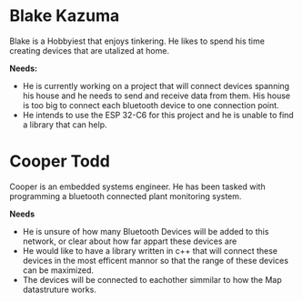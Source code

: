 Blake Kazuma
=============================
Blake is a Hobbyiest that enjoys tinkering. He likes to spend his time creating devices that are utalized at home.

**Needs:**
* He is currently working on a project that will connect devices spanning his house and he needs to send and receive data from them. His house is too big to connect each bluetooth device to one connection point.
* He intends to use the ESP 32-C6 for this project and he is unable to find a library that can help.

Cooper Todd
=============================
Cooper is an embedded systems engineer. He has been tasked with programming a bluetooth connected plant monitoring system.

**Needs**
* He is unsure of how many Bluetooth Devices will be added to this network, or clear about how far appart these devices are
* He would like to have a library written in c++ that will connect these devices in the most efficent mannor so that the range of these devices can be maximized.
* The devices will be connected to eachother simmilar to how the Map datastruture works. 
